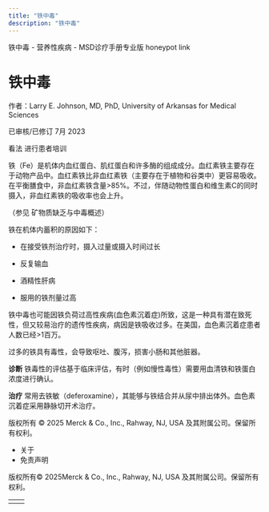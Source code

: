```yaml
---
title: "铁中毒"
description: "铁中毒"
---
```


﻿铁中毒 \- 营养性疾病 \- MSD诊疗手册专业版 honeypot link

# 铁中毒

作者：Larry E. Johnson, MD, PhD, University of Arkansas for Medical Sciences

已审核/已修订 7月 2023

看法 进行患者培训

铁（Fe）是机体内血红蛋白、肌红蛋白和许多酶的组成成分。血红素铁主要存在于动物产品中。血红素铁比非血红素铁（主要存在于植物和谷类中）更容易吸收。在平衡膳食中，非血红素铁含量>85%。不过，伴随动物性蛋白和维生素C的同时摄入，非血红素铁的吸收率也会上升。

（参见 矿物质缺乏与中毒概述）

铁在机体内蓄积的原因如下：

- 在接受铁剂治疗时，摄入过量或摄入时间过长

- 反复输血

- 酒精性肝病

- 服用的铁剂量过高


铁中毒也可能因铁负荷过高性疾病(血色素沉着症)所致，这是一种具有潜在致死性，但又较易治疗的遗传性疾病，病因是铁吸收过多。在美国，血色素沉着症患者人数已经>1百万。

过多的铁具有毒性，会导致呕吐、腹泻，损害小肠和其他脏器。

**诊断** 铁毒性的评估基于临床评估，有时（例如慢性毒性）需要用血清铁和铁蛋白浓度进行确认。

**治疗** 常用去铁敏（deferoxamine），其能够与铁结合并从尿中排出体外。血色素沉着症采用静脉切开术治疗。



版权所有 © 2025
Merck & Co., Inc., Rahway, NJ, USA 及其附属公司。保留所有权利。

- 关于
- 免责声明

版权所有© 2025Merck & Co., Inc., Rahway, NJ, USA 及其附属公司。保留所有权利。

|     |     |
| --- | --- |
|  |  |